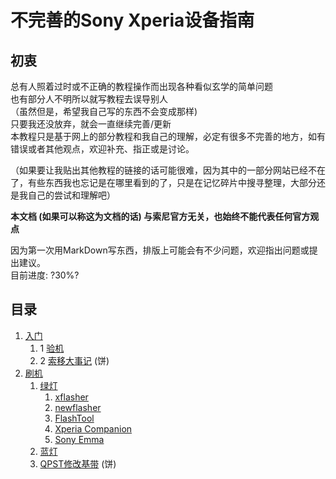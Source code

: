 # 不完善的Sony Xperia设备指南

## 初衷

总有人照着过时或不正确的教程操作而出现各种看似玄学的简单问题  
也有部分人不明所以就写教程去误导别人  
（虽然但是，希望我自己写的东西不会变成那样)  
只要我还没放弃，就会一直继续完善/更新  
本教程只是基于网上的部分教程和我自己的理解，必定有很多不完善的地方，如有错误或者其他观点，欢迎补充、指正或是讨论。

（如果要让我贴出其他教程的链接的话可能很难，因为其中的一部分网站已经不在了，有些东西我也忘记是在哪里看到的了，只是在记忆碎片中搜寻整理，大部分还是我自己的尝试和理解吧）

**本文档 (如果可以称这为文档的话) 与索尼官方无关，也始终不能代表任何官方观点**

因为第一次用MarkDown写东西，排版上可能会有不少问题，欢迎指出问题或提出建议。  
目前进度: ?30%?

## 目录

1. [入门](./入门/README.md)
    1. 1  [验机](./入门/验机.md)
    2. 2  [索移大事记](./入门/EVENTs.md) (饼)
2. [刷机](./刷机/README.md)
    1. [绿灯](./刷机/Doc/Flashmode.md)
        1. [xflasher](./刷机/FlashModeTools/xFlasher.md)
        2. [newflasher](./刷机/Doc/FlashModeTools/newflasher.md)
        3. [FlashTool](./刷机/Doc/FlashModeTools/FlashTool.md)
        4. [Xperia Companion](./刷机/Doc/FlashModeTools/Xperia%20Companion.md)
        5. [Sony Emma](./刷机/Doc/FlashModeTools/Sony%20Emma.md)
    2. [蓝灯](./刷机/Doc/Fastboot.md)
    3. [QPST修改基带](./刷机/Doc/modem.md) (饼)
